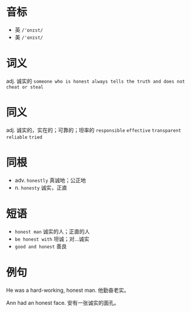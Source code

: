 # 音标

- 英 `/'ɒnɪst/`
- 美 `/'ɑnɪst/`

# 词义

adj. 诚实的
`someone who is honest always tells the truth and does not cheat or steal`

# 同义

adj. 诚实的，实在的；可靠的；坦率的
`responsible` `effective` `transparent` `reliable` `tried`

# 同根

- adv. `honestly` 真诚地；公正地
- n. `honesty` 诚实，正直

# 短语

- `honest man` 诚实的人；正直的人
- `be honest with` 坦诚；对…诚实
- `good and honest` 善良

# 例句

He was a hard-working, honest man.
他勤奋老实。

Ann had an honest face.
安有一张诚实的面孔。


